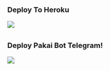 ### Deploy To Heroku
<a href="https://heroku.com/deploy?template=https://github.com/UserKontol/Man-Userbot"><img src="https://img.shields.io/badge/Deploy%20To%20Heroku-blue.svg?style=for-the-badge&logo="></a>

##

### Deploy Pakai Bot Telegram!
<a href="https://telegram.dog/XTZ_HerokuBot?start=VXNlcktvbnRvbC9NYW4tVXNlcmJvdCBNYW4tdXNlcmJvdA"><img src="https://img.shields.io/badge/Deploy%20Via%20Bot-green.svg?style=for-the-badge&logo="></a>
